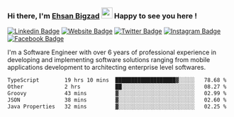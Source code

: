 ### Hi there, I'm <a href="https://ehsanbigzad.com" target="_blank">Ehsan Bigzad</a> <img src="https://media.giphy.com/media/hvRJCLFzcasrR4ia7z/giphy.gif" width="25px" height="25px"> Happy to see you here !

[![Linkedin Badge](https://img.shields.io/badge/-LinkedIn-0e76a8?style=flat-square&logo=Linkedin&logoColor=white)](https://linkedin.com/in/EhsanBigzad)
[![Website Badge](https://img.shields.io/badge/Website-3b5998?style=flat-square&logo=google-chrome&logoColor=white)](https://ehsanbigzad.com)
[![Twitter Badge](https://img.shields.io/badge/-Twitter-00acee?style=flat-square&logo=Twitter&logoColor=white)](https://twitter.com/EhsanBigzad)
[![Instagram Badge](https://img.shields.io/badge/-Instagram-e4405f?style=flat-square&logo=Instagram&logoColor=white)](https://instagram.com/ehsanbigzad/)
[![Facebook Badge](https://img.shields.io/badge/-Facebook-0088cc?style=flat-square&logo=Facebook&logoColor=white)](https://facebook.com/EhsanBigzad7)

I'm a Software Engineer with over 6 years of professional experience
in developing and implementing software solutions ranging from mobile applications development to architecting enterprise level softwares.

<!--START_SECTION:waka-->

```txt
TypeScript        19 hrs 10 mins  ███████████████████▓░░░░░   78.68 %
Other             2 hrs           ██░░░░░░░░░░░░░░░░░░░░░░░   08.27 %
Groovy            43 mins         ▓░░░░░░░░░░░░░░░░░░░░░░░░   02.99 %
JSON              38 mins         ▓░░░░░░░░░░░░░░░░░░░░░░░░   02.60 %
Java Properties   32 mins         ▓░░░░░░░░░░░░░░░░░░░░░░░░   02.25 %
```

<!--END_SECTION:waka-->
